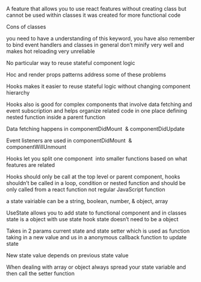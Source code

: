 A feature that allows you to use react features without creating class but cannot be used within classes it was created for more functional code 

Cons of classes  

you need to have a understanding of this keyword, you have also remember to bind event handlers and classes in general don’t minify very well and makes hot reloading very unreliable      

No particular way to reuse stateful component logic 

Hoc and render props patterns address some of these problems  



Hooks makes it easier to reuse stateful logic without changing component hierarchy  

Hooks also is good for complex components that involve data fetching and event subscription and helps organize related code in one place defining nested function inside a parent function   



Data fetching happens in componentDidMount  & componentDidUpdate 

Event listeners are used in componentDidMount  & componentWillUnmount  

Hooks let you split one component  into smaller functions based on what features are related   

Hooks should only be call at the top level or parent component, hooks shouldn’t be called in a loop, condition or nested function and should be only called from a react function not regular JavaScript function 


a state vairiable can be a string, boolean, number, & object, array   



UseState allows you to add state to functional component and in classes state is a object with use state hook state doesn’t need to be a object 

Takes in 2 params current state and state setter which is used as function taking in a new value and us in a anonymous callback function to update state 

New state value depends on previous state value  

When dealing with array or object always spread your state variable and then call the setter function